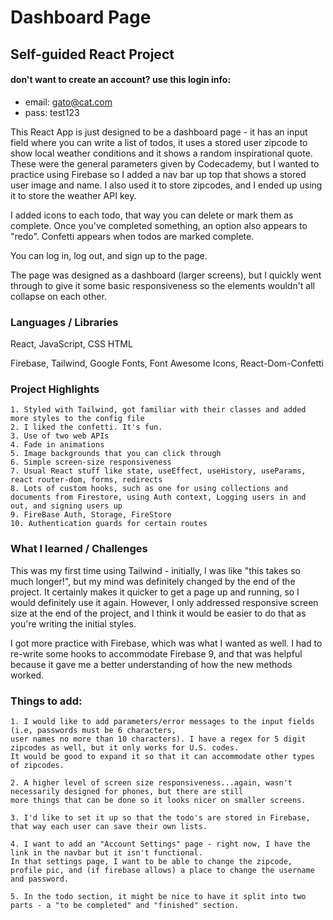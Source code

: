 # Dashboard Page
## Self-guided React Project 

#### don't want to create an account? use this login info: 
* email: gato@cat.com
* pass: test123

This React App is just designed to be a dashboard page - it has an input field where you can write a list of todos, it uses a stored user zipcode to show local weather conditions and it shows a random inspirational quote. These were the general parameters given by Codecademy, but I wanted to practice using Firebase so I added a nav bar up top that shows a stored user image and name. I also used it to store zipcodes, and I ended up using it to store the weather API key.

I added icons to each todo, that way you can delete or mark them as complete. Once you've completed something, an option also appears to "redo". Confetti appears when todos are marked complete.

You can log in, log out, and sign up to the page. 

The page was designed as a dashboard (larger screens), but I quickly went through to give it some basic responsiveness so the elements wouldn't all collapse on each other.


### Languages / Libraries

React, JavaScript, CSS HTML

Firebase, Tailwind, Google Fonts, Font Awesome Icons, React-Dom-Confetti

### Project Highlights

    1. Styled with Tailwind, got familiar with their classes and added more styles to the config file
    2. I liked the confetti. It's fun.
    3. Use of two web APIs
    4. Fade in animations
    5. Image backgrounds that you can click through 
    6. Simple screen-size responsiveness
    7. Usual React stuff like state, useEffect, useHistory, useParams, react router-dom, forms, redirects
    8. Lots of custom hooks, such as one for using collections and documents from Firestore, using Auth context, Logging users in and out, and signing users up
    9. FireBase Auth, Storage, FireStore
    10. Authentication guards for certain routes

    

### What I learned / Challenges

This was my first time using Tailwind - initially, I was like "this takes so much longer!", but my mind was definitely changed by the end of the project. It certainly makes it quicker to get a page up and running, so I would definitely use it again. However, I only addressed responsive screen size at the end of the project, and I think it would be easier to do that as you're writing the initial styles.

I got more practice with Firebase, which was what I wanted as well. I had to re-write some hooks to accommodate Firebase 9, and that was helpful because it gave me a better understanding of how the new methods worked. 

### Things to add:

    1. I would like to add parameters/error messages to the input fields (i.e, passwords must be 6 characters, 
    user names no more than 10 characters). I have a regex for 5 digit zipcodes as well, but it only works for U.S. codes.
    It would be good to expand it so that it can accommodate other types of zipcodes.
    
    2. A higher level of screen size responsiveness...again, wasn't necessarily designed for phones, but there are still 
    more things that can be done so it looks nicer on smaller screens.
    
    3. I'd like to set it up so that the todo's are stored in Firebase, that way each user can save their own lists. 
    
    4. I want to add an "Account Settings" page - right now, I have the link in the navbar but it isn't functional. 
    In that settings page, I want to be able to change the zipcode, profile pic, and (if firebase allows) a place to change the username and password. 
    
    5. In the todo section, it might be nice to have it split into two parts - a "to be completed" and "finished" section. 
